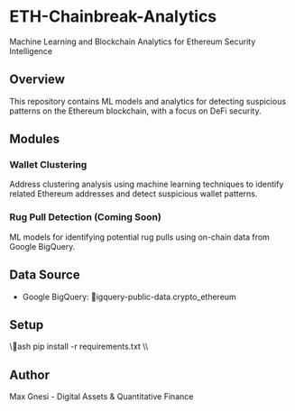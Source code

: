 ﻿# ETH-Chainbreak-Analytics

Machine Learning and Blockchain Analytics for Ethereum Security Intelligence

## Overview
This repository contains ML models and analytics for detecting suspicious patterns on the Ethereum blockchain, with a focus on DeFi security.

## Modules

### Wallet Clustering
Address clustering analysis using machine learning techniques to identify related Ethereum addresses and detect suspicious wallet patterns.

### Rug Pull Detection (Coming Soon)
ML models for identifying potential rug pulls using on-chain data from Google BigQuery.

## Data Source
- Google BigQuery: igquery-public-data.crypto_ethereum

## Setup
\\\ash
pip install -r requirements.txt
\\\

## Author
Max Gnesi - Digital Assets & Quantitative Finance
